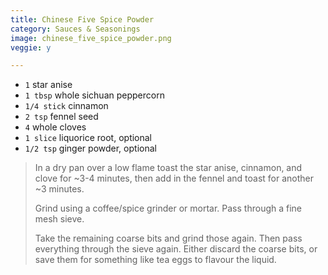 ```yaml
---
title: Chinese Five Spice Powder 
category: Sauces & Seasonings
image: chinese_five_spice_powder.png
veggie: y

--- 
```

* `1` star anise
* `1 tbsp` whole sichuan peppercorn
* `1/4 stick` cinnamon
* `2 tsp` fennel seed
* `4` whole cloves
* `1 slice` liquorice root, optional
* `1/2 tsp` ginger powder, optional
 
> In a dry pan over a low flame toast the star anise, cinnamon, and clove for ~3-4 minutes, then add in the fennel and toast for another ~3 minutes.
>
> Grind using a coffee/spice grinder or mortar. Pass through a fine mesh sieve.
>
> Take the remaining coarse bits and grind those again. Then pass everything through the sieve again. Either discard the coarse bits, or save them for something like tea eggs to flavour the liquid.


